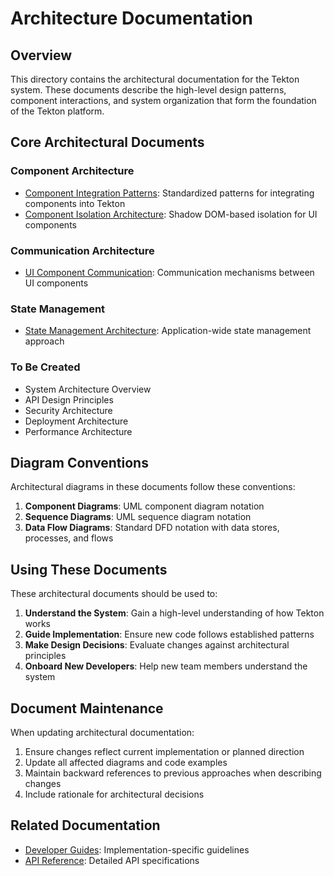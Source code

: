 # Architecture Documentation

## Overview

This directory contains the architectural documentation for the Tekton system. These documents describe the high-level design patterns, component interactions, and system organization that form the foundation of the Tekton platform.

## Core Architectural Documents

### Component Architecture

- [Component Integration Patterns](./ComponentIntegrationPatterns.md): Standardized patterns for integrating components into Tekton
- [Component Isolation Architecture](./ComponentIsolationArchitecture.md): Shadow DOM-based isolation for UI components

### Communication Architecture

- [UI Component Communication](./UIComponentCommunication.md): Communication mechanisms between UI components

### State Management

- [State Management Architecture](./StateManagementArchitecture.md): Application-wide state management approach

### To Be Created

- System Architecture Overview
- API Design Principles
- Security Architecture
- Deployment Architecture
- Performance Architecture

## Diagram Conventions

Architectural diagrams in these documents follow these conventions:

1. **Component Diagrams**: UML component diagram notation
2. **Sequence Diagrams**: UML sequence diagram notation
3. **Data Flow Diagrams**: Standard DFD notation with data stores, processes, and flows

## Using These Documents

These architectural documents should be used to:

1. **Understand the System**: Gain a high-level understanding of how Tekton works
2. **Guide Implementation**: Ensure new code follows established patterns
3. **Make Design Decisions**: Evaluate changes against architectural principles
4. **Onboard New Developers**: Help new team members understand the system

## Document Maintenance

When updating architectural documentation:

1. Ensure changes reflect current implementation or planned direction
2. Update all affected diagrams and code examples
3. Maintain backward references to previous approaches when describing changes
4. Include rationale for architectural decisions

## Related Documentation

- [Developer Guides](../DeveloperGuides/): Implementation-specific guidelines
- [API Reference](../APIReference/): Detailed API specifications